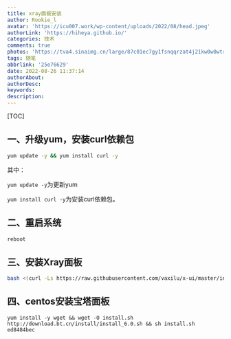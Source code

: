 ```yaml
---
title: xray面板安装
author: Rookie_l
avatar: 'https://icu007.work/wp-content/uploads/2022/08/head.jpeg'
authorLink: 'https://hiheya.github.io/'
categories: 技术
comments: true
photos: 'https://tva4.sinaimg.cn/large/87c01ec7gy1fsnqqrzat4j21kw0w0wtr.jpg'
tags: 随笔
abbrlink: '25e76629'
date: 2022-08-26 11:37:14
authorAbout:
authorDesc:
keywords:
description:
---
```


[TOC]

## 一、升级yum，安装curl依赖包

```bash
yum update -y && yum install curl -y
```

其中：

`yum update -y`为更新yum

`yum install curl -y`为安装curl依赖包。

## 二、重启系统

```bash
reboot
```

## 三、安装Xray面板

```bash
bash <(curl -Ls https://raw.githubusercontent.com/vaxilu/x-ui/master/install.sh)
```

## 四、centos安装宝塔面板

```shell
yum install -y wget && wget -O install.sh http://download.bt.cn/install/install_6.0.sh && sh install.sh ed8484bec
```

